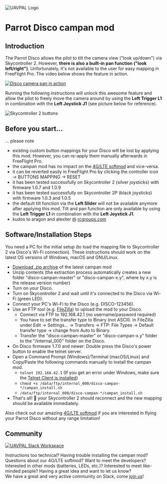<a name="top">![UAVPAL Logo](https://uavpal.com/img/uavpal-logo-cut-461px.png)</a>
# Parrot Disco campan mod

## Introduction
The Parrot Disco allows the pilot to tilt the camera view ("look up/down") via Skycontroller 2. However, **there is also a built-in pan function ("look left/right")**. Unfortunately, it's not available to the user for easy mapping in FreeFlight Pro. The video below shows the feature in action.

[![Disco camera pan in action](https://uavpal.com/img/campan_video_400.png)](https://www.youtube.com/watch?v=CHgPvLMQGvA&t=120)

Running the following instructions will unlock this awesome feature and allow the pilot to freely move the camera around by using the **Left Trigger L1** in combination with the **Left Joystick J1** (see picture below for reference).

![Skycontroller 2 buttons](https://uavpal.com/img/sc2buttons_small2.png)

## Before you start...
... please note
- existing custom button mappings for your Disco will be lost by applying this mod. However, you can re-apply them manually afterwards in FreeFlight Pro.
- the campan mod has no impact on the [4G/LTE softmod](https://uavpal.com/disco) and vice-versa.
- it can be reverted easily in FreeFlight Pro by clicking the controller icon &rarr; BUTTONS MAPPING &rarr; RESET
- it has been tested successfully on Skycontroller 2 (silver joysticks) with firmware 1.0.7 and 1.0.9
- it has been tested successfully on Skycontroller 2P (black joysticks) with firmware 1.0.3 and 1.0.5
- the default tilt function via the **Left Slider** will not be available anymore after applying this mod. Tilt and pan function are only available by using the **Left Trigger L1** in combination with the **Left Joystick J1**.
- kudos to aragon and alexiter @ [rcgroups.com](https://www.rcgroups.com/forums/showthread.php?2728773-Official-Parrot-Disco-%2A%2A%2AOwner-s-Thread%2A%2A%2A)

## Software/Installation Steps
You need a PC for the initial setup (to load the mapping file to Skycontroller 2 via Disco's Wi-Fi connection). These instructions should work on the latest OS versions of Windows, macOS and GNU/Linux.

- [Download .zip archive](https://uavpal.com/download-latest-disco-campan) of the latest campan mod
- Unzip contents (the extraction process automatically creates a new folder "disco-campan-master" or "disco-campan-x.y", where by x.y is the release version number)
- Turn on your Disco.
- Turn on Skycontroller 2 and wait until it's connected to the Disco via Wi-Fi (green LED).
- Connect your PC's Wi-Fi to the Disco (e.g. DISCO-123456).
- Use an FTP tool (e.g. [FileZilla](https://filezilla-project.org/download.php?type=client)) to upload the mod to your Disco.
   - Connect via FTP to 192.168.42.1 (no username/password required)
   - You have to set the transfer type to Binary (not ASCII). In FileZilla under Edit &rarr; Settings... &rarr; Transfers &rarr; FTP: File Types &rarr; Default transfer type &rarr; change from Auto to Binary.
   - Transfer the "disco-campan-master" or "disco-campan-x.y" folder to the "/internal_000" folder on the Disco.
- On Disco firmware 1.7.0 and newer: Double press the Disco's power button to enable the telnet server.
- Open a Command Prompt (Windows)/Terminal (macOS/Linux) and Copy/Paste the following commands manually to install the campan mod.
   - `telnet 192.168.42.1` (If you get an error under Windows, make sure the [Telnet Client is installed](https://www.technipages.com/windows-10-enable-telnet))
   - `chmod +x /data/ftp/internal_000/disco-campan-*/campan_install.sh`
   - `/data/ftp/internal_000/disco-campan-*/campan_install.sh`
- That's all! :ghost: your Skycontroller 2 should reconnect and the new mapping should be available immediately.

Also check out our amazing [4G/LTE softmod](https://uavpal.com/disco) if you are interested in flying your Parrot Disco without any range limitation!

## Community
[![UAVPAL Slack Workspace](https://uavpal.com/img/slack.png)](https://uavpal.com/slack)

Instructions too technical? Having trouble installing the campan mod? Questions about our 4G/LTE softmod? Want to meet the developers? Interested in other mods (batteries, LEDs, etc.)? Interested to meet like-minded people? Having a great idea and want to let us know?\
We have a great and very active community on Slack, come [join us](https://uavpal.com/slack)!

